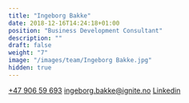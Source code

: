 ```yaml
---
title: "Ingeborg Bakke"
date: 2018-12-16T14:24:18+01:00
position: "Business Development Consultant​"
description: ""
draft: false
weight: "7"
image: "/images/team/Ingeborg Bakke.jpg"
hidden: true
---
```


<a class="phoneto" href="tel:+47 906 59 693"><i class="fas fa-phone"></i>+47 906 59 693</a>
<a class="mailto" href="mailto:ingeborg.bakke@ignite.no"><i class="fas fa-envelope"></i></i>ingeborg.bakke@ignite.no</a>
<a class="mailto" target="_blank" href="https://www.linkedin.com/in/ingeborg-bakke-75bb44174/"><i class="fab fa-linkedin-in"></i>Linkedin</a>
